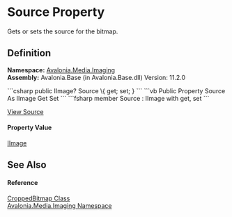 # Source Property


Gets or sets the source for the bitmap.



## Definition
**Namespace:** <a href="N_Avalonia_Media_Imaging">Avalonia.Media.Imaging</a>  
**Assembly:** Avalonia.Base (in Avalonia.Base.dll) Version: 11.2.0

<Tabs groupId="api-code-preview">
<TabItem value="csharp" label="C#">
```csharp
public IImage? Source \{ get; set; }
```
</TabItem>
<TabItem value="vb" label="VB">
```vb
Public Property Source As IImage
	Get
	Set
```
</TabItem>
<TabItem value="fsharp" label="F#">
```fsharp
member Source : IImage with get, set
```
</TabItem>
</Tabs>



<a href="https://github.com/AvaloniaUI/Avalonia/tree/master/src/Avalonia.Base/Media/Imaging/CroppedBitmap.cs#L36" title="View the source code">View Source</a>



#### Property Value
<a href="T_Avalonia_Media_IImage">IImage</a>

## See Also


#### Reference
<a href="T_Avalonia_Media_Imaging_CroppedBitmap">CroppedBitmap Class</a>  
<a href="N_Avalonia_Media_Imaging">Avalonia.Media.Imaging Namespace</a>  
